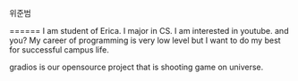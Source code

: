 위준범

======
I am student of Erica. I major in CS. I am interested in youtube. and you?
My career of programming is very low level but I want to do my best for successful campus life.

gradios is our opensource project that is shooting game on universe.

